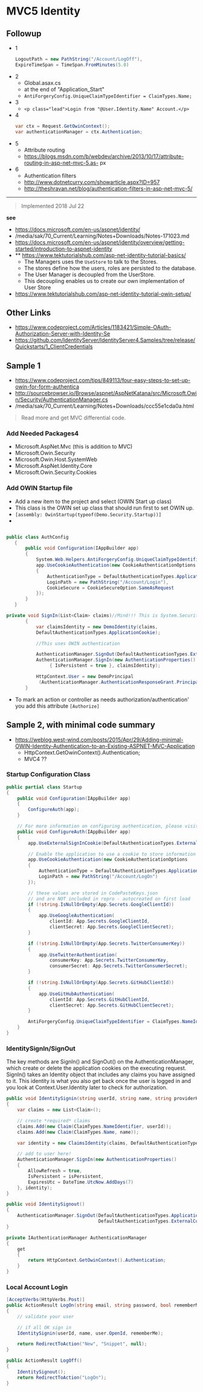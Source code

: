 # MVC5 Identity

## Followup
- 1
	```cs
	LogoutPath = new PathString("/Account/LogOff"),
	ExpireTimeSpan = TimeSpan.FromMinutes(5.0)
	```
- 2
	- Global.asax.cs
	- at the end of "Application_Start"
	- `AntiForgeryConfig.UniqueClaimTypeIdentifier = ClaimTypes.Name;`
- 3
	- `<p class="lead">Login from "@User.Identity.Name" Account.</p>`
- 4
	```cs
	var ctx = Request.GetOwinContext();
	var authenticationManager = ctx.Authentication;
	```
- 5
	- Attribute routing
	- https://blogs.msdn.com/b/webdev/archive/2013/10/17/attribute-routing-in-asp-net-mvc-5.as- px
- 6
	- Authentication filters
	- http://www.dotnetcurry.com/showarticle.aspx?ID=957
	- http://theshravan.net/blog/authentication-filters-in-asp-net-mvc-5/

***

> Implemented 2018 Jul 22

**see**
- https://docs.microsoft.com/en-us/aspnet/identity/
- /media/sak/70_Current/Learning/Notes+Downloads/Notes-171023.md
- https://docs.microsoft.com/en-us/aspnet/identity/overview/getting-started/introduction-to-aspnet-identity
- ** https://www.tektutorialshub.com/asp-net-identity-tutorial-basics/
	- The Managers uses the `UseStore` to talk to the Stores.
	- The stores define how the users, roles are persisted to the database.
	- The User Manager is decoupled from the UserStore.
	- This decoupling enables us to create our own implementation of User Store
- https://www.tektutorialshub.com/asp-net-identity-tutorial-owin-setup/

## Other Links
- https://www.codeproject.com/Articles/1183421/Simple-OAuth-Authorization-Server-with-Identity-Se
- https://github.com/IdentityServer/IdentityServer4.Samples/tree/release/Quickstarts/1_ClientCredentials


## Sample 1
- https://www.codeproject.com/tips/849113/four-easy-steps-to-set-up-owin-for-form-authentica
- http://sourcebrowser.io/Browse/aspnet/AspNetKatana/src/Microsoft.Owin/Security/AuthenticationManager.cs
- /media/sak/70_Current/Learning/Notes+Downloads/ccc55e1cda0a.html
> Read more and get MVC differential code.

### Add Needed Packages4
- Microsoft.AspNet.Mvc (this is addition to MVC)
- Microsoft.Owin.Security
- Microsoft.Owin.Host.SystemWeb
- Microsoft.AspNet.Identity.Core
- Microsoft.Owin.Security.Cookies

### Add OWIN Startup file
- Add a new item to the project and select (OWIN Start up class)
- This class is the OWIN set up class that should run first to set OWIN up.
- `[assembly: OwinStartup(typeof(Demo.Security.Startup))]`
-
```cs {.numberLines}

public class AuthConfig
   {
       public void Configuration(IAppBuilder app)
       {
           System.Web.Helpers.AntiForgeryConfig.UniqueClaimTypeIdentifier = ClaimTypes.Email;
           app.UseCookieAuthentication(new CookieAuthenticationOptions
           {
               AuthenticationType = DefaultAuthenticationTypes.ApplicationCookie,
               LoginPath = new PathString("/Account/Login"),
               CookieSecure = CookieSecureOption.SameAsRequest
           });
       }
   }
```

```cs {.numberLines}
private void SignIn(List<Claim> claims)//Mind!!! This is System.Security.Claims not WIF claims
       {
           var claimsIdentity = new DemoIdentity(claims,
           DefaultAuthenticationTypes.ApplicationCookie);

           //This uses OWIN authentication

           AuthenticationManager.SignOut(DefaultAuthenticationTypes.ExternalCookie);
           AuthenticationManager.SignIn(new AuthenticationProperties()
				{ IsPersistent = true }, claimsIdentity);

           HttpContext.User = new DemoPrincipal
			(AuthenticationManager.AuthenticationResponseGrant.Principal);
       }
```

- To mark an action or controller as needs authorization/authentication' you add this attribute `[Authorize]`


## Sample 2, with minimal code summary
- https://weblog.west-wind.com/posts/2015/Apr/29/Adding-minimal-OWIN-Identity-Authentication-to-an-Existing-ASPNET-MVC-Application
	- HttpContext.GetOwinContext().Authentication;
	- MVC4 ??

### Startup Configuration Class

```cs {.numberLines}
public partial class Startup
{
    public void Configuration(IAppBuilder app)
    {
        ConfigureAuth(app);
    }

    // For more information on configuring authentication, please visit http://go.microsoft.com/fwlink/?LinkId=301864
    public void ConfigureAuth(IAppBuilder app)
    {
        app.UseExternalSignInCookie(DefaultAuthenticationTypes.ExternalCookie);

        // Enable the application to use a cookie to store information for the signed in user
        app.UseCookieAuthentication(new CookieAuthenticationOptions
        {
            AuthenticationType = DefaultAuthenticationTypes.ApplicationCookie,
            LoginPath = new PathString("/Account/LogOn")
        });

        // these values are stored in CodePasteKeys.json
        // and are NOT included in repro - autocreated on first load
        if (!string.IsNullOrEmpty(App.Secrets.GoogleClientId))
        {
            app.UseGoogleAuthentication(
                clientId: App.Secrets.GoogleClientId,
                clientSecret: App.Secrets.GoogleClientSecret);
        }

        if (!string.IsNullOrEmpty(App.Secrets.TwitterConsumerKey))
        {
            app.UseTwitterAuthentication(
                consumerKey: App.Secrets.TwitterConsumerKey,
                consumerSecret: App.Secrets.TwitterConsumerSecret);
        }

        if (!string.IsNullOrEmpty(App.Secrets.GitHubClientId))
        {
            app.UseGitHubAuthentication(
                clientId: App.Secrets.GitHubClientId,
                clientSecret: App.Secrets.GitHubClientSecret);
        }

        AntiForgeryConfig.UniqueClaimTypeIdentifier = ClaimTypes.NameIdentifier;
    }
}
```

### IdentitySignIn/SignOut
The key methods are SignIn() and SignOut() on the AuthenticationManager, which create or delete the application cookies on the executing request. SignIn() takes an Identity object that includes any claims you have assigned to it. This identity is what you also get back once the user is logged in and you look at Context.User.Identity later to check for authorization.

```cs {.numberLines}
public void IdentitySignin(string userId, string name, string providerKey = null, bool isPersistent = false)
{
    var claims = new List<Claim>();

    // create *required* claims
    claims.Add(new Claim(ClaimTypes.NameIdentifier, userId));
    claims.Add(new Claim(ClaimTypes.Name, name));

    var identity = new ClaimsIdentity(claims, DefaultAuthenticationTypes.ApplicationCookie);

    // add to user here!
    AuthenticationManager.SignIn(new AuthenticationProperties()
    {
        AllowRefresh = true,
        IsPersistent = isPersistent,
        ExpiresUtc = DateTime.UtcNow.AddDays(7)
    }, identity);
}

public void IdentitySignout()
{
    AuthenticationManager.SignOut(DefaultAuthenticationTypes.ApplicationCookie,
                                  DefaultAuthenticationTypes.ExternalCookie);
}

private IAuthenticationManager AuthenticationManager
{
    get
    {
        return HttpContext.GetOwinContext().Authentication;
    }
}
```

### Local Account Login
```cs {.numberLines}
[AcceptVerbs(HttpVerbs.Post)]
public ActionResult LogOn(string email, string password, bool rememberMe, string returnUrl, bool emailPassword)
{
    // validate your user

    // if all OK sign in
    IdentitySignin(userId, name, user.OpenId, rememberMe);

    return RedirectToAction("New", "Snippet", null);
}

public ActionResult LogOff()
{
    IdentitySignout();
    return RedirectToAction("LogOn");
}
```
